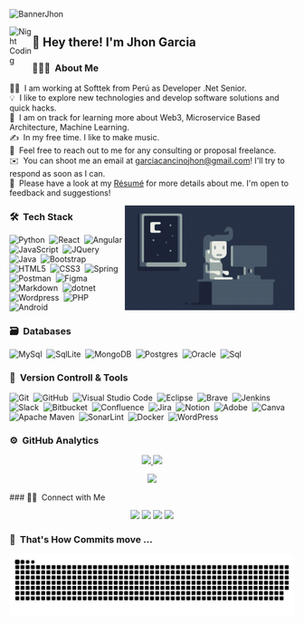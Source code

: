 ![BannerJhon](https://github.com/Lotware/Lotware/assets/14094848/8074ec84-2834-457f-8563-599f0c0cf914)

<img alt="Night Coding" src="./assets/Hand%20Wave.gif" width='40' align="left"/><h2 align="left">👋 Hey there! I'm Jhon Garcia</h2>


<!-- ## 👋 &nbsp;Hey there! I'm Aditya Kanoi -->

### 👨🏻‍💻 &nbsp;About Me

👨‍💻 &nbsp;I am working at Softtek from Perú as Developer .Net Senior.\
💡 &nbsp;I like to explore new technologies and develop software solutions and quick hacks.\
🌱 &nbsp;I am on track for learning more about Web3, Microservice Based Architecture, Machine Learning.\
✍️ &nbsp;In my free time. I like to make music.\
💬 &nbsp;Feel free to reach out to me for any consulting or proposal freelance.\
✉️ &nbsp;You can shoot me an email at garciacancinojhon@gmail.com! I'll try to respond as soon as I can.\
📄 &nbsp;Please have a look at my [Résumé](https://docs.google.com/document/d/1IROAiUFDh4UcRhzbuEp18aulq4vRCktu/edit) for more details about me. I'm open to feedback and suggestions!


<img alt="Night Coding" src="https://raw.githubusercontent.com/AVS1508/AVS1508/master/assets/Night-Coding.gif" align="right"/>

### 🛠 &nbsp;Tech Stack

![Python](https://img.shields.io/badge/python-3670A0?style=for-the-badge&logo=python&logoColor=ffdd54)&nbsp;
![React](https://img.shields.io/badge/React-%2361DAFB?style=for-the-badge&logo=react&logoColor=black)&nbsp;
![Angular](https://img.shields.io/badge/Angular-DD0031?style=for-the-badge&logo=angular&logoColor=white)&nbsp;
![JavaScript](https://img.shields.io/badge/javascript-%23323330.svg?style=for-the-badge&logo=javascript&logoColor=%23F7DF1E)&nbsp;
![JQuery](https://img.shields.io/badge/jQuery-0769AD?style=for-the-badge&logo=jquery&logoColor=white)&nbsp;
![Java](https://img.shields.io/badge/java-%23ED8B00.svg?style=for-the-badge&logo=java&logoColor=white)&nbsp;
![Bootstrap](https://img.shields.io/badge/bootstrap-%23563D7C.svg?style=for-the-badge&logo=bootstrap&logoColor=white)&nbsp;
![HTML5](https://img.shields.io/badge/html5-%23E34F26.svg?style=for-the-badge&logo=html5&logoColor=white)&nbsp;
![CSS3](https://img.shields.io/badge/css3-%231572B6.svg?style=for-the-badge&logo=css3&logoColor=white)&nbsp;
![Spring](https://img.shields.io/badge/spring-%236DB33F.svg?style=for-the-badge&logo=spring&logoColor=white)&nbsp;
![Postman](https://img.shields.io/badge/Postman-FF6C37?style=for-the-badge&logo=postman&logoColor=white)&nbsp;
![Figma](https://img.shields.io/badge/figma-%23F24E1E.svg?style=for-the-badge&logo=figma&logoColor=white)&nbsp;
![Markdown](https://img.shields.io/badge/markdown-%23000000.svg?style=for-the-badge&logo=markdown&logoColor=white)&nbsp;
![dotnet](https://img.shields.io/badge/-blue?style=for-the-badge&logo=dotnet&logoSize=auto)&nbsp;
![Wordpress](	https://img.shields.io/badge/Wordpress-21759B?style=for-the-badge&logo=wordpress&logoColor=white)&nbsp;
![PHP](https://img.shields.io/badge/PHP-777BB4?style=for-the-badge&logo=php&logoColor=white)&nbsp;
![Android](https://img.shields.io/badge/Android-%2334A853?style=for-the-badge&logo=android&logoColor=white)&nbsp;



### 🗃 &nbsp;Databases
![MySql](https://img.shields.io/badge/MySQL-00000F?style=for-the-badge&logo=mysql&logoColor=white)&nbsp;
![SqlLite](https://img.shields.io/badge/SQLite-07405E?style=for-the-badge&logo=sqlite&logoColor=white)&nbsp;
![MongoDB](https://img.shields.io/badge/MongoDB-%234ea94b.svg?style=for-the-badge&logo=mongodb&logoColor=white)&nbsp;
![Postgres](https://img.shields.io/badge/postgres-%23316192.svg?style=for-the-badge&logo=postgresql&logoColor=white)&nbsp;
![Oracle](https://img.shields.io/badge/Oracle-F80000?style=for-the-badge&logo=Oracle&logoColor=white)&nbsp;
![Sql](https://img.shields.io/badge/Microsoft_SQL_Server-CC2927?style=for-the-badge&logo=microsoft-sql-server&logoColor=white)&nbsp;

### 🧰 &nbsp;Version Controll & Tools 

![Git](https://img.shields.io/badge/git-%23F05033.svg?style=for-the-badge&logo=git&logoColor=white)&nbsp;
![GitHub](https://img.shields.io/badge/github-%23121011.svg?style=for-the-badge&logo=github&logoColor=white)&nbsp;
![Visual Studio Code](https://img.shields.io/badge/Visual%20Studio%20Code-0078d7.svg?style=for-the-badge&logo=visual-studio-code&logoColor=white)&nbsp;
![Eclipse](https://img.shields.io/badge/Eclipse-FE7A16.svg?style=for-the-badge&logo=Eclipse&logoColor=white)&nbsp;
![Brave](https://img.shields.io/badge/Brave-FB542B?style=for-the-badge&logo=Brave&logoColor=white)&nbsp;
![Jenkins](https://img.shields.io/badge/jenkins-%232C5263.svg?style=for-the-badge&logo=jenkins&logoColor=white)
![Slack](https://img.shields.io/badge/Slack-4A154B?style=for-the-badge&logo=slack&logoColor=white)&nbsp;
![Bitbucket](https://img.shields.io/badge/bitbucket-%230047B3.svg?style=for-the-badge&logo=bitbucket&logoColor=white)&nbsp;
![Confluence](https://img.shields.io/badge/confluence-%23172BF4.svg?style=for-the-badge&logo=confluence&logoColor=white)&nbsp;
![Jira](https://img.shields.io/badge/jira-%230A0FFF.svg?style=for-the-badge&logo=jira&logoColor=white)&nbsp;
![Notion](https://img.shields.io/badge/Notion-%23000000.svg?style=for-the-badge&logo=notion&logoColor=white)&nbsp;
![Adobe](https://img.shields.io/badge/adobe-%23FF0000.svg?style=for-the-badge&logo=adobe&logoColor=white)&nbsp;
![Canva](https://img.shields.io/badge/Canva-%2300C4CC.svg?style=for-the-badge&logo=Canva&logoColor=white)&nbsp;
![Apache Maven](https://img.shields.io/badge/Apache%20Maven-C71A36?style=for-the-badge&logo=Apache%20Maven&logoColor=white)&nbsp;
![SonarLint](https://img.shields.io/badge/SonarLint-CB2029?style=for-the-badge&logo=SONARLINT&logoColor=white)&nbsp;
![Docker](https://img.shields.io/badge/Docker-%232496ED?style=for-the-badge&logo=docker&logoColor=white)&nbsp;
![WordPress](https://img.shields.io/badge/WordPress-%2321759B?style=for-the-badge&logo=wordpress&logoColor=white)&nbsp;


### ⚙️ &nbsp;GitHub Analytics

<p align="center">
  <a href="https://github.com/Lotware">
    <img height="180em" src="https://github-readme-stats-eight-theta.vercel.app/api?username=Lotware&show_icons=true&theme=algolia&include_all_commits=true&count_private=true"/>
  </a>
  <a href="https://github.com/Lotware">
    <img height="180em" src="https://github-readme-stats-eight-theta.vercel.app/api/top-langs/?username=Lotware&layout=compact&langs_count=8&theme=algolia"/>
  </a>
</p>

<p align="center">
  <img height="180em" src="https://github-readme-streak-stats.herokuapp.com/?user=Lotware&theme=dark&hide_border=true"/>
</p>
### 🤝🏻 &nbsp;Connect with Me

<p align="center">
<a href="www.linkedin.com/in/jhon-garcia-cancino-b76b54a8"><img src="https://img.shields.io/badge/-Lotware-0077B5?style=flat&logo=Linkedin&logoColor=white"/></a>
<a href="mailto:garciacancinojhon@gmail.com"><img src="https://img.shields.io/badge/-Lotware-D14836?style=flat&logo=Gmail&logoColor=white"/></a>
<a href="https://www.instagram.com/garciacancinojhon?igsh=ejJzN2JkZW1hMms%3D&utm_source=qr"><img src="https://img.shields.io/badge/-Lotware-E4405F?style=flat&logo=Instagram&logoColor=white"/></a>
<a href="https://www.facebook.com/jhon.garciacancino/"><img src="https://img.shields.io/badge/-Lotware-1877F2?style=flat&logo=Facebook&logoColor=white"/></a>
</p>

### 🐍 &nbsp;That's How Commits move ...

<div align="center">
  <a href="https://github.com/Lotware/">
  <img src="https://github.com/1999AZZAR/1999AZZAR/blob/readme/resources/img/grid-snake.svg"
       alt="snake" /></a>
</div>
